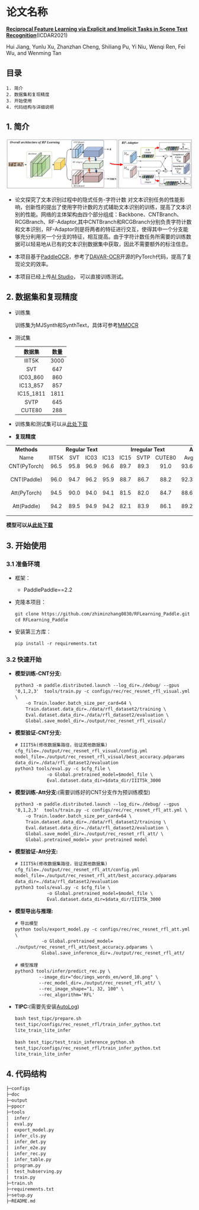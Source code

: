 # 论文名称
[**Reciprocal Feature Learning via Explicit and
Implicit Tasks in Scene Text Recognition**](https://arxiv.org/abs/2105.06229.pdf)(ICDAR2021)

Hui Jiang, Yunlu Xu, Zhanzhan Cheng, Shiliang Pu, Yi Niu, Wenqi Ren, Fei Wu, and Wenming Tan
## 目录

```
1. 简介
2. 数据集和复现精度
3. 开始使用
4. 代码结构与详细说明
```


## 1. 简介



![](doc/rfl_arch.jpg)

* 论文探究了文本识别过程中的隐式任务-字符计数 对文本识别任务的性能影响，创新性的提出了使用字符计数的方式辅助文本识别的训练，提高了文本识别的性能。网络的主体架构由四个部分组成：Backbone、CNTBranch、RCGBranch、RF-Adaptor,其中CNTBranch和RCGBranch分别负责字符计数和文本识别，RF-Adaptor则是将两者的特征进行交互，使得其中一个分支能够充分利用另一个分支的特征，相互提高。由于字符计数任务所需要的训练数据可以轻易地从已有的文本识别数据集中获取，因此不需要额外的标注信息。

* 本项目基于[PaddleOCR](https://github.com/PaddlePaddle/PaddleOCR)，参考了[DAVAR-OCR](https://github.com/hikopensource/DAVAR-Lab-OCR/tree/main/demo/text_recognition/rflearning)开源的PyTorch代码，提高了复现论文的效率。


* 本项目已经上传[AI Studio](https://aistudio.baidu.com/aistudio/clusterprojectdetail/4466529)， 可以直接训练测试。

## 2. 数据集和复现精度

* 训练集


    训练集为MJSynth和SynthText，具体可参考[MMOCR](https://mmocr.readthedocs.io/en/latest/datasets/recog.html#mjsynth-syn90k)


* 测试集

    |  数据集  | 数量 |      
    | :-------: | :-------------: | 
    |  IIIT5K   |      3000       | 
    |    SVT    |       647       |
    | IC03_860  |       860       |  
    | IC13_857  |       857       |
    | IC15_1811 |      1811       | 
    |   SVTP    |       645       |
    |  CUTE80   |       288       |
* 训练集和测试集可以从[此处下载](https://aistudio.baidu.com/aistudio/datasetdetail/166485)

* **复现精度**


<table>
    <tr>
        <td><strong><center>Methods</center></strong></td>
        <td colspan="4"><strong><center>Regular Text</center></strong></td>
        <td colspan="3"><strong><center>Irregular Text</center></strong></td> 
        <td colspan="2"><center><strong>Avg acc</center></strong></td>
    <tr>
	<tr>
        <td><center> Name </center></td>
        <td><center> IIIT5K </center></td>
        <td><center> SVT </center></td>
        <td><center> IC03 </center></td>
        <td><center> IC13 </center></td>
        <td><center> IC15 </center></td>
        <td><center> SVTP </center></td>
        <td><center>CUTE80</center></td>
        <td><center>Avg</center></td>
        <td><center>Config</center></td>
	<tr>
    <tr>
        <td><center> CNT(PyTorch)</center></td>
        <td><center> 96.5 </center></td>
        <td><center> 95.8 </center></td>
        <td><center> 96.9 </center></td>
        <td><center> 96.6 </center></td>
        <td><center> 89.7 </center></td>
        <td><center> 89.3 </center></td>
        <td><center> 91.0 </center></td>
        <td><center> 93.68 </center></td>
        <td><center> - </center></td>
	<tr>
    <tr>
        <td><center> CNT(Paddle)</center></td>
        <td><center> 96.0 </center></td>
        <td><center> 94.7 </center></td>
        <td><center> 96.2 </center></td>
        <td><center> 95.9 </center></td>
        <td><center> 88.7 </center></td>
        <td><center> 86.7 </center></td>
        <td><center> 88.2 </center></td>
        <td><center> 92.34 </center></td>
        <td><center><p><a href="configs/rec/rec_resnet_rfl_visual.yml"> Config </a></p></center></td>
	<tr>
    <tr>
        <td><center> Att(PyTorch) </center></td>
        <td><center> 94.5 </center></td>
        <td><center> 90.0 </center></td>
        <td><center> 94.0 </center></td>
        <td><center> 94.1 </center></td>
        <td><center> 81.5 </center></td>
        <td><center> 82.0 </center></td>
        <td><center> 84.7 </center></td>
        <td><center> 88.68 </center></td>
        <td><center> - </center></td>
	<tr>
    <tr>
        <td><center> Att(Paddle) </center></td>
        <td><center> 94.2 </center></td>
        <td><center> 89.5 </center></td>
        <td><center> 94.9 </center></td>
        <td><center> 94.2 </center></td>
        <td><center> 82.1 </center></td>
        <td><center> 83.9 </center></td>
        <td><center> 86.1 </center></td>
        <td><center> 89.27 </center></td>
        <td><center> <p><a href="configs/rec/rec_resnet_rfl_att.yml"> Config </a></p> </center></td>
	<tr>
<table>

**模型可以从[此处下载](https://pan.baidu.com/s/18WmNq2x6RjEB4d5g31T18A?pwd=xy5e)**

## 3. 开始使用

### 3.1 准备环境

- 框架：
  - PaddlePaddle==2.2

- 克隆本项目：

      git clone https://github.com/zhiminzhang0830/RFLearning_Paddle.git
      cd RFLearning_Paddle

- 安装第三方库：

      pip install -r requirements.txt


### 3.2 快速开始

  * **模型训练-CNT分支:**
    
        python3 -m paddle.distributed.launch --log_dir=./debug/ --gpus '0,1,2,3'  tools/train.py -c configs/rec/rec_resnet_rfl_visual.yml \
            -o Train.loader.batch_size_per_card=64 \
            Train.dataset.data_dir=./data/rfl_dataset2/training \
            Eval.dataset.data_dir=./data/rfl_dataset2/evaluation \
            Global.save_model_dir=./output/rec_resnet_rfl_visual/ 

  * **模型验证-CNT分支:**

        # IIIT5k(修改数据集路径，验证其他数据集)
        cfg_file=./output/rec_resnet_rfl_visual/config.yml
        model_file=./output/rec_resnet_rfl_visual/best_accuracy.pdparams
        data_dir=./data/rfl_dataset2/evaluation
        python3 tools/eval.py -c $cfg_file \
                    -o Global.pretrained_model=$model_file \
                    Eval.dataset.data_dir=$data_dir/IIIT5k_3000

  * **模型训练-Att分支:**(需要训练好的CNT分支作为预训练模型)
    
        python3 -m paddle.distributed.launch --log_dir=./debug/ --gpus '0,1,2,3'  tools/train.py -c configs/rec/rec_resnet_rfl_att.yml \
            -o Train.loader.batch_size_per_card=64 \
            Train.dataset.data_dir=./data/rfl_dataset2/training \
            Eval.dataset.data_dir=./data/rfl_dataset2/evaluation \
            Global.save_model_dir=./output/rec_resnet_rfl_att/ \
            Global.pretrained_model= your pretrained model

  * **模型验证-Att分支:**

        # IIIT5k(修改数据集路径，验证其他数据集)
        cfg_file=./output/rec_resnet_rfl_att/config.yml
        model_file=./output/rec_resnet_rfl_att/best_accuracy.pdparams
        data_dir=./data/rfl_dataset2/evaluation
        python3 tools/eval.py -c $cfg_file \
                    -o Global.pretrained_model=$model_file \
                    Eval.dataset.data_dir=$data_dir/IIIT5k_3000

  * **模型导出与推理:**

        # 导出模型
        python tools/export_model.py -c configs/rec/rec_resnet_rfl_att.yml \
                  -o Global.pretrained_model= ./output/rec_resnet_rfl_att/best_accuracy.pdparams \
                  Global.save_inference_dir=./output/rec_resnet_rfl_att/
        
        # 模型推理
        python3 tools/infer/predict_rec.py \
                 --image_dir="doc/imgs_words_en/word_10.png" \
                 --rec_model_dir=./output/rec_resnet_rfl_att/ \
                 --rec_image_shape="1, 32, 100" \
                 --rec_algorithm='RFL'


  * **TIPC:**(需要先安装[AutoLog](https://github.com/LDOUBLEV/AutoLog))
        
        bash test_tipc/prepare.sh test_tipc/configs/rec_resnet_rfl/train_infer_python.txt lite_train_lite_infer

        bash test_tipc/test_train_inference_python.sh test_tipc/configs/rec_resnet_rfl/train_infer_python.txt lite_train_lite_infer
    

## 4. 代码结构


    ├─configs
    ├─doc                        
    ├─output                           
    ├─ppocr      
    ├─tools                                            
    │  infer/                     
    │  eval.py                        
    │  export_model.py                        
    │  infer_cls.py                        
    │  infer_det.py                        
    │  infer_e2e.py                        
    │  infer_rec.py                        
    │  infer_table.py                        
    │  program.py                     
    │  test_hubserving.py                   
    │  train.py  
    ├─train.sh 
    ├─requirements.txt
    ├─setup.py 
    ├─README.md       





